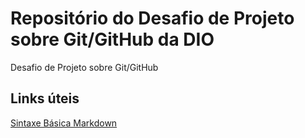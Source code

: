 # Repositório do Desafio de Projeto sobre Git/GitHub da DIO
Desafio de Projeto sobre Git/GitHub

## Links úteis

[Sintaxe Básica Markdown](https://www.markdownguide.org/basic-syntax/)

